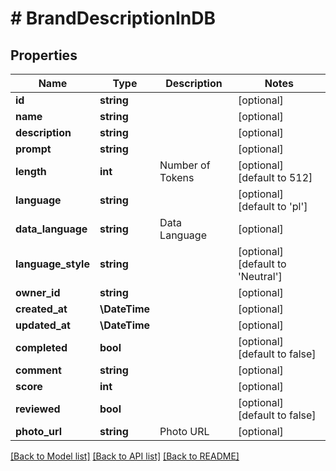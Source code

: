 # # BrandDescriptionInDB

## Properties

Name | Type | Description | Notes
------------ | ------------- | ------------- | -------------
**id** | **string** |  | [optional]
**name** | **string** |  | [optional]
**description** | **string** |  | [optional]
**prompt** | **string** |  | [optional]
**length** | **int** | Number of Tokens | [optional] [default to 512]
**language** | **string** |  | [optional] [default to 'pl']
**data_language** | **string** | Data Language | [optional]
**language_style** | **string** |  | [optional] [default to 'Neutral']
**owner_id** | **string** |  | [optional]
**created_at** | **\DateTime** |  | [optional]
**updated_at** | **\DateTime** |  | [optional]
**completed** | **bool** |  | [optional] [default to false]
**comment** | **string** |  | [optional]
**score** | **int** |  | [optional]
**reviewed** | **bool** |  | [optional] [default to false]
**photo_url** | **string** | Photo URL | [optional]

[[Back to Model list]](../../README.md#models) [[Back to API list]](../../README.md#endpoints) [[Back to README]](../../README.md)
